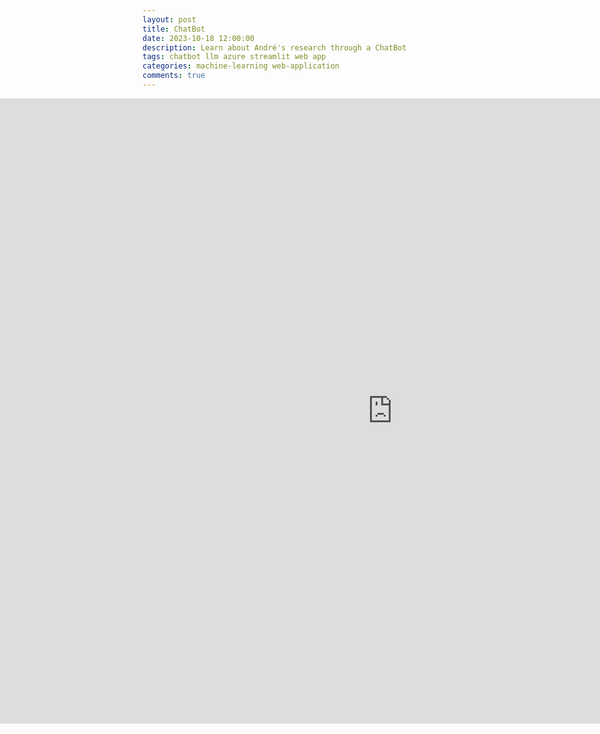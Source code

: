 ```yaml
---
layout: post
title: ChatBot
date: 2023-10-18 12:00:00
description: Learn about André's research through a ChatBot
tags: chatbot llm azure streamlit web app
categories: machine-learning web-application
comments: true
---
```


<body>
	<div style="width:100%; margin-left:-250px;">
	<iframe
		id="chatbot"
		src="https://chatbot-app-demo.streamlit.app/?embed=true"
		frameborder="0"
		width="1300"
		height="1000"
	></iframe>
	<script src="https://cdn.jsdelivr.net/npm/iframe-resizer@4.3.4/js/iframeResizer.min.js"></script>
	<script>
		iFrameResize({}, "#chatbot")
	</script>
	</div>
</body>